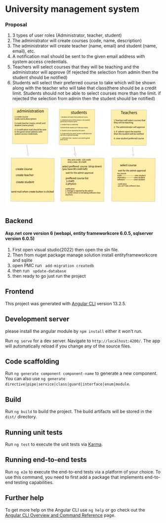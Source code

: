 # University management system

### Proposal

1.  3 types of user roles (Administrator, teacher, student)
2.  The administrator will create courses (code, name, description)
3. The administrator will create teacher (name, email) and student (name, email), etc.
4. A notification mail should be sent to the given email address with system access credentials.
5. Teachers will select courses that they will be teaching and the administrator will approve (If rejected the selection   from admin then the student should be notified)
6.  Students will select their preferred course to take which will be shown along with the teacher who will take that class(there should be a credit limit. Students should not be able to select courses more than the limit. if rejected the selection from admin then the student should be notified)

![plot](./temp/planning.png)

## Backend 

#### Asp.net core version 6 (webapi, entity frameworkcore 6.0.5, sqlserver version 6.0.5)
 
 1. First open visual studio(2022) then open the sln file.
 2. Then from nuget package manage solution install entityframeworkcore and sqlite
 3. open PMC run ``` add-migration createdb```
 4. then run ``` update-database```
 5. then ready to go just run the project

 ## Frontend


This project was generated with [Angular CLI](https://github.com/angular/angular-cli) version 13.2.5.

## Development server
please install the angular module by `npm install` either it won't run.

Run `ng serve` for a dev server. Navigate to `http://localhost:4200/`. The app will automatically reload if you change any of the source files.

## Code scaffolding

Run `ng generate component component-name` to generate a new component. You can also use `ng generate directive|pipe|service|class|guard|interface|enum|module`.

## Build

Run `ng build` to build the project. The build artifacts will be stored in the `dist/` directory.

## Running unit tests

Run `ng test` to execute the unit tests via [Karma](https://karma-runner.github.io).

## Running end-to-end tests

Run `ng e2e` to execute the end-to-end tests via a platform of your choice. To use this command, you need to first add a package that implements end-to-end testing capabilities.

## Further help

To get more help on the Angular CLI use `ng help` or go check out the [Angular CLI Overview and Command Reference](https://angular.io/cli) page.

